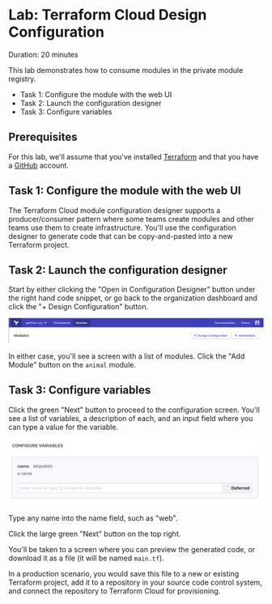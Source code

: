 # Lab: Terraform Cloud Design Configuration

Duration: 20 minutes

This lab demonstrates how to consume modules in the private module registry.

- Task 1: Configure the module with the web UI
- Task 2: Launch the configuration designer
- Task 3: Configure variables

## Prerequisites

For this lab, we'll assume that you've installed [Terraform](https://www.terraform.io/downloads.html) and that you have a [GitHub](https://github.com) account.

## Task 1: Configure the module with the web UI

The Terraform Cloud module configuration designer supports a producer/consumer pattern where some teams create modules and other teams use them to create infrastructure. You'll use the configuration designer to generate code that can be copy-and-pasted into a new Terraform project.

## Task 2: Launch the configuration designer

Start by either clicking the "Open in Configuration Designer" button under the right hand code snippet, or go back to the organization dashboard and click the "+ Design Configuration" button.

![Module Design Configuration](./img/module-design-configuration.png "Module Design Configuration")

In either case, you'll see a screen with a list of modules. Click the "Add Module" button on the `animal` module.

## Task 3: Configure variables

Click the green "Next" button to proceed to the configuration screen. You'll see a list of variables, a description of each, and an input field where you can type a value for the variable.

![Module Variables](./img/module-variables.png "Module Variables")

Type any name into the name field, such as "web".

Click the large green "Next" button on the top right.

You'll be taken to a screen where you can preview the generated code, or download it as a file (it will be named `main.tf`).

In a production scenario, you would save this file to a new or existing Terraform project, add it to a repository in your source code control system, and connect the repository to Terraform Cloud for provisioning.
